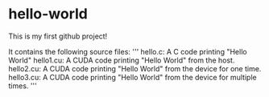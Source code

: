 # hello-world
This is my first github project!

It contains the following source files:
'''
hello.c:   A C code printing "Hello World"
hello1.cu: A CUDA code printing "Hello World" from the host.
hello2.cu: A CUDA code printing "Hello World" from the device for one time.
hello3.cu: A CUDA code printing "Hello World" from the device for multiple times.
'''

